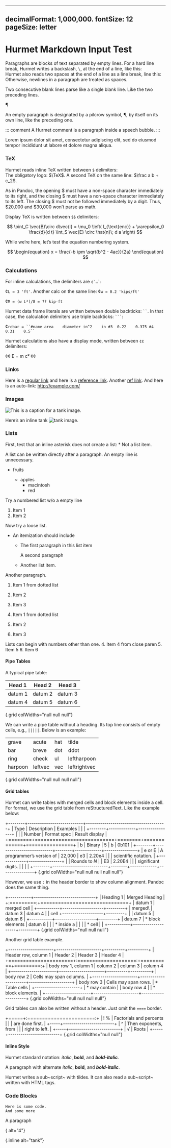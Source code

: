 ---------------
decimalFormat: 1,000,000.
fontSize: 12
pageSize: letter
---------------

# Hurmet Markdown Input Test

Paragraphs are blocks of text separated by empty lines. For a hard line break,
Hurmet writes a backslash, `\`, at the end of a line, like this:\
Hurmet also reads two spaces at the end of a line as a line break, line this:\
Otherwise, newlines in a paragraph are treated as spaces.


Two consecutive blank lines parse like a single blank line. Like the two
preceding lines.

¶

An empty paragraph is designated by a pilcrow symbol, ¶, by itself on its own
line, like the preceding one.

::: comment
A Hurmet comment is a paragraph inside a speech bubble.
:::

Lorem ipsum dolor sit amet, consectetur adipiscing elit, sed do eiusmod tempor
incididunt ut labore et dolore magna aliqua.

### TeX

Hurmet reads inline TeX written between `$` delimiters:\
The obligatory logo: $\TeX$. A second TeX on the same line: $\frac a b + c_2$.

As in Pandoc, the opening \$ must have a non-space character immediately to its
right, and the closing \$ must have a non-space character immediately to its
left. The closing \$ must not be followed immediately by a digit. Thus,
\$20,000 and \$30,000 won’t parse as math.

Display TeX is written between `$$` delimiters:

$$
\oint_C \vec{B}\circ d\vec{l} = \mu_0 \left( I_{\text{enc}} + \varepsilon_0
\frac{d}{d t} \int_S \vec{E} \circ \hat{n}\; d a \right)
$$

While we’re here, let’s test the equation numbering system.

$$
\begin{equation} x = \frac{-b \pm \sqrt{b^2 - 4ac}}{2a} \end{equation}
$$

### Calculations

For inline calculations, the delimiters are `` ¢`…` ``:

¢` L = 3 'ft' `. Another calc on the same line: ¢` w = 0.2 'kips/ft' `

¢` M = (w L²)/8 = ?? kip-ft `

Hurmet data frame literals are written between double backticks: ``` `` ```. In that case, the calculation delimiters use triple backticks: ```` ``` ````:

¢``` rebar =
``#name	area	diameter
	in^2	in
#3	0.22	0.375
#4	0.31	0.5`` ```

Hurmet calculations also have a display mode, written between `¢¢` delimiters:

¢¢ E = m c² ¢¢

### Links

Here is a [regular link][1] and here is a [reference link][2]. Another [ref
link][3]. And here is an auto-link: <http://example.com/>

### Images

![This is a caption for a tank image.][4]

Here’s an inline tank ![tank][] image.

### Lists

First, test that an inline asterisk does not create a list: * Not a list item.

A list can be written directly after a paragraph. An empty line is unnecessary. 
*   fruits 

    *   apples
        *   macintosh
        *   red

Try a numbered list w/o a empty line
1.  Item 1
2.  Item 2

Now try a loose list.

*   An itemization should include

    *   The first paragraph in this list item

        A second paragraph

    *   Another list item.

Another paragraph.

1.  Item 1 from dotted list

2.  Item 2

3.  Item 3


1.  Item 1 from dotted list

2.  Item 2

3.  Item 3


Lists can begin with numbers other than one. 4.  Item 4 from close paren 5. 
Item 5 6.  Item 6

#### Pipe Tables

A typical pipe table:

| Head 1  | Head 2  | Head 3  |
|---------|:-------:|---------|
| datum 1 | datum 2 | datum 3 |
| datum 4 | datum 5 | datum 6 |
{.grid colWidths="null null null"}

We can write a pipe table without a heading. Its top line consists of empty
cells, e.g., `|||||`. Below is an example:

|||||
|---------|---------|-----|--------------|
| grave   | acute   | hat | tilde        |
| bar     | breve   | dot | ddot         |
| ring    | check   | ul  | leftharpoon  |
| harpoon | leftvec | vec | leftrightvec |
{.grid colWidths="null null null null"}

#### Grid tables

Hurmet can write tables with merged cells and block elements inside a cell.
For format, we use the grid table from reStructuredText. Like the example below:

+--------+---------------------------+---------------------------------------+
| Type   | Description               | Examples                              |
|        |                           +--------+-------------+----------------+
|        |                           | Number | Format spec | Result display |
+========+===========================+========+=============+================+
| b      | Binary                    | 5      | b           | 0b101          |
+--------+---------------------------+--------+-------------+----------------+
| e or E | A programmer’s version of | 22,000 | e3          | 2\.20e4        |
|        | scientific notation.      |        +-------------+----------------+
|        | Rounds to _N_             |        | E3          | 2\.20E4        |
|        | significant digits.       |        |             |                |
+--------+---------------------------+--------+-------------+----------------+
{.grid colWidths="null null null null null"}

However, we use `:` in the header border to show column alignment. Pandoc does
the same thing.

+-----------+------------------------------+
| Heading 1 |  Merged Heading              |
+:=========:+==============================+
| datum 1   | merged cell                  |
+-----------+--------------------+---------+
| merged\   | datum 3            | datum 4 |
| cell      +--------------------+---------+
|           | datum 5            | datum 6 |
+-----------+--------------------+---------+
| datum 7   | *   block elements | datum 8 |
|           | *   inside a       |         |
|           | *   cell           |         |
+-----------+--------------------+---------+
{.grid colWidths="null null null"}

Another grid table example.

+----------------------+----------------------+----------+----------+
| Header row, column 1 | Header 2             | Header 3 | Header 4 |
+======================+:====================:+==========+=========:+
| body row 1, column 1 | column 2             | column 3 | column 4 |
+----------------------+----------------------+----------+----------+
| body row 2           | Cells may span columns.                    |
+----------------------+----------------------+---------------------+
| body row 3           | Cells may span rows. | *   Table cells     |
+----------------------+                      | *   may contain     |
| body row 4           |                      | *   block elements. |
+----------------------+----------------------+---------------------+
{.grid colWidths="null null null null"}

Grid tables can also be written without a header. Just omit the `====` border.

+=====+:=======================:+
| ! % | Factorials and percents |
|     | are done first.         |
+-----+-------------------------+
| ^   | Then exponents, from    |
|     | right to left.          |
+-----+-------------------------+
| √   | Roots                   |
+-----+-------------------------+
{.grid colWidths="null null"}

#### Inline Style

Hurmet standard notation: _italic_, **bold**, and _**bold-italic**_.

A paragraph with alternate _italic_, **bold**, and _**bold-italic**_.

Hurmet writes a sub~script~ with tildes. It can also read a sub~script~ written
with HTML tags.

### Code Blocks

```
Here is some code.
And some more 
```

A paragraph


[1]: https://hurmet.app/

[2]: https://hurmet.app/

[3]: https://hurmet.app/

[4]: https://hurmet.app/images/IsoTankCourses.svg
{ alt="4"}

[tank]: https://hurmet.app/images/IsoTankCourses.svg
{.inline alt="tank"}
